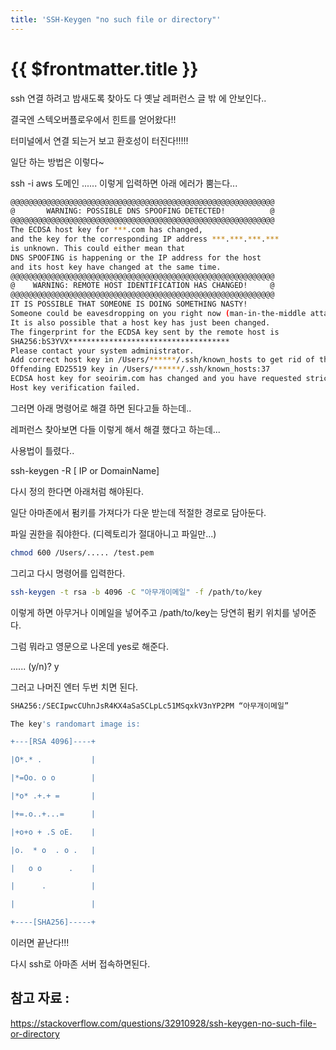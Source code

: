 ```yaml
---
title: 'SSH-Keygen "no such file or directory"'
---
```


# {{ $frontmatter.title }}



ssh 연결 하려고 밤새도록 찾아도 다 옛날 레퍼런스 글 밖 에 안보인다..

결국엔 스텍오버플로우에서 힌트를 얻어왔다!!

터미널에서 연결 되는거 보고 환호성이 터진다!!!!!



일단 하는 방법은 이렇다~



ssh -i aws 도메인 ...... 이렇게 입력하면 아래 에러가 뿜는다...

```bash
@@@@@@@@@@@@@@@@@@@@@@@@@@@@@@@@@@@@@@@@@@@@@@@@@@@@@@@@@@@
@       WARNING: POSSIBLE DNS SPOOFING DETECTED!          @
@@@@@@@@@@@@@@@@@@@@@@@@@@@@@@@@@@@@@@@@@@@@@@@@@@@@@@@@@@@
The ECDSA host key for ***.com has changed,
and the key for the corresponding IP address ***.***.***.***
is unknown. This could either mean that
DNS SPOOFING is happening or the IP address for the host
and its host key have changed at the same time.
@@@@@@@@@@@@@@@@@@@@@@@@@@@@@@@@@@@@@@@@@@@@@@@@@@@@@@@@@@@
@    WARNING: REMOTE HOST IDENTIFICATION HAS CHANGED!     @
@@@@@@@@@@@@@@@@@@@@@@@@@@@@@@@@@@@@@@@@@@@@@@@@@@@@@@@@@@@
IT IS POSSIBLE THAT SOMEONE IS DOING SOMETHING NASTY!
Someone could be eavesdropping on you right now (man-in-the-middle attack)!
It is also possible that a host key has just been changed.
The fingerprint for the ECDSA key sent by the remote host is
SHA256:bS3YVX************************************
Please contact your system administrator.
Add correct host key in /Users/******/.ssh/known_hosts to get rid of this message.
Offending ED25519 key in /Users/******/.ssh/known_hosts:37
ECDSA host key for seoirim.com has changed and you have requested strict checking.
Host key verification failed.
```

그러면 아래 명령어로 해결 하면 된다고들 하는데..

레퍼런스 찾아보면 다들 이렇게 해서 해결 했다고 하는데...

사용법이 틀렸다..


ssh-keygen -R [ IP or DomainName]

다시 정의 한다면 아래처럼 해야된다.



일단 아마존에서 펌키를 가져다가 다운 받는데 적절한 경로로 담아둔다.



파일 권한을 줘야한다. (디렉토리가 절대아니고 파일만...)

```bash
chmod 600 /Users/..... /test.pem
```

그리고 다시 명령어를 입력한다.

```bash
ssh-keygen -t rsa -b 4096 -C "아무개이메일" -f /path/to/key
```

이렇게 하면 아무거나 이메일을 넣어주고 /path/to/key는 당연히 펌키 위치를 넣어준다.



그럼 뭐라고 영문으로 나온데 yes로 해준다.

...... (y/n)? y

그러고 나머진 엔터 두번 치면 된다.




```bash
SHA256:/SECIpwcCUhnJsR4KX4aSaSCLpLc51MSqxkV3nYP2PM “아무개이메일”

The key's randomart image is:

+---[RSA 4096]----+

|O*.* .           |

|*=Oo. o o        |

|*o* .+.+ =       |

|+=.o..+...=      |

|+o+o + .S oE.    |

|o.  * o  . o .   |

|   o o      .    |

|      .          |

|                 |

+----[SHA256]-----+
```




이러면 끝난다!!!



다시 ssh로 아마존 서버 접속하면된다.





## 참고 자료 :

https://stackoverflow.com/questions/32910928/ssh-keygen-no-such-file-or-directory
